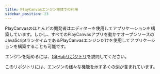 ```yaml
---
title: PlayCanvasエンジン単体での利用
sidebar_position: 23
---
```


PlayCanvasのほとんどの開発者はエディターを使用してアプリケーションを構築しています。しかし、すべてのPlayCanvasアプリを動かすオープンソースのJavaScriptランタイムであるPlayCanvasエンジンだけを使用してアプリケーションを構築することも可能です。

エンジンを始めるには、[GitHubリポジトリ][1]を訪問してください。

このリポジトリには、エンジンの様々な機能を示す多くの[例][2]が含まれています。

[1]: https://github.com/playcanvas/engine
[2]: https://playcanvas.github.io
